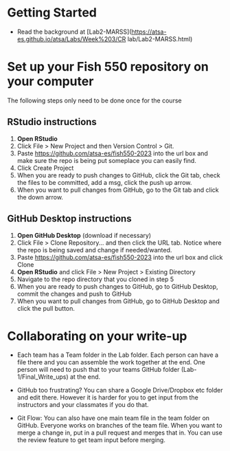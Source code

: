 # Getting Started

* Read the background at [Lab2-MARSS](https://atsa-es.github.io/atsa/Labs/Week%203/CR lab/Lab2-MARSS.html)

# Set up your Fish 550 repository on your computer

The following steps only need to be done once for the course

## RStudio instructions

1. **Open RStudio**
2. Click File > New Project and then Version Control > Git.
3. Paste https://github.com/atsa-es/fish550-2023 into the url box and make sure the repo is being put someplace you can easily find.
4. Click Create Project
5. When you are ready to push changes to GitHub, click the Git tab, check the files to be committed, add a msg, click the push up arrow.
6. When you want to pull changes from GitHub, go to the Git tab and click the down arrow.

## GitHub Desktop instructions

1. **Open GitHub Desktop** (download if necessary)
2. Click File > Clone Repository... and then click the URL tab. Notice where the repo is being saved and change if needed/wanted.
3. Paste https://github.com/atsa-es/fish550-2023 into the url box and click Clone
4. **Open RStudio** and click File > New Project > Existing Directory
5. Navigate to the repo directory that you cloned in step 5
6. When you are ready to push changes to GitHub, go to GitHub Desktop, commit the changes and push to GitHub
7. When you want to pull changes from GitHub, go to GitHub Desktop and click the pull button.


# Collaborating on your write-up

* Each team has a Team folder in the Lab folder. Each person can have a file there and you can assemble the work together at the end. One person will need to push that to your teams GitHub folder (Lab-1/Final_Write_ups) at the end.

* GitHub too frustrating? You can share a Google Drive/Dropbox etc folder and edit there. However it is harder for you to get input from the instructors and your classmates if you do that.

* Git Flow: You can also have one main team file in the team folder on GitHub. Everyone works on branches of the team file. When you want to merge a change in, put in a pull request and merges that in. You can use the review feature to get team input before merging.



